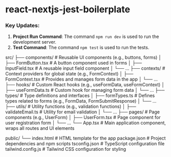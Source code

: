 # react-nextjs-jest-boilerplate


### Key Updates:
1. **Project Run Command**: The command `npm run dev` is used to run the development server.
2. **Test Command**: The command `npm test` is used to run the tests.

src/
├── components/          # Reusable UI components (e.g., buttons, forms)
│   ├── FormButton.tsx   # A button component used in forms
│   ├── InputField.tsx   # A reusable input field component
│   └── ...
├── contexts/            # Context providers for global state (e.g., FormContext)
│   ├── FormContext.tsx  # Provides and manages form data in the app
│   └── ...
├── hooks/               # Custom React hooks (e.g., useFormData, useFormContext)
│   ├── useFormData.ts   # Custom hook for managing form data
│   └── ...
├── types/               # Type definitions and interfaces
│   ├── formTypes.ts     # Defines types related to forms (e.g., FormData, FormSubmitResponse)
│   └── ...
├── utils/               # Utility functions (e.g., validation functions)
│   ├── validateEmail.ts # Utility for email validation
│   └── ...
├── pages/               # Page components (e.g., UserForm)
│   ├── UserForm.tsx     # Page component for user registration form
│   └── ...
└── App.tsx              # Main application component, wraps all routes and UI elements

public/
└── index.html           # HTML template for the app
package.json             # Project dependencies and npm scripts
tsconfig.json           # TypeScript configuration file
tailwind.config.js      # Tailwind CSS configuration for styling
